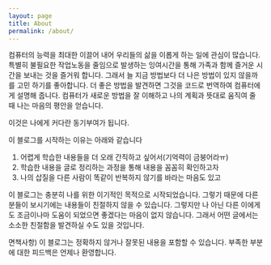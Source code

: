 ```yaml
---
layout: page
title: About
permalink: /about/
---
```

컴퓨터의 능력을 최대한 이끌어 내어 우리들의 삶을 이롭게 하는 일에 관심이 많습니다. 특별히 불필요한 작업노동을 줄임으로 발생하는 잉여시간을 통해 가족과 함께 즐거운 시간을 보내는 것을 즐거워 합니다. 그래서 늘 지금 방법보다 더 나은 방법이 있지 않을까를 고민 하기를 좋아합니다. 더 좋은 방법을 발견하면 그것을 코드로 번역하여 컴퓨터에게 설명해 줍니다. 컴퓨터가 새로운 방법을 잘 이해하고 나의 계획과 뜻대로 움직여 줄 때 나는 마음의 평안을 얻습니다.

이것은 나에게 커다란 동기부여가 됩니다.

이 블로그를 시작하는 이유는 아래와 같습니다
1. 어렵게 학습한 내용들을 더 오래 간직하고 싶어서(기억력이 금붕어라ㅠ)
1. 학습한 내용을 글로 정리하는 과정을 통해 내용을 꼼꼼히 확인하고자
1. 나의 삽질을 다른 사람이 똑같이 반복하지 않기를 바라는 마음도 있고

이 블로그는 충분히 나를 위한 이기적인 목적으로 시작되었습니다. 그렇기 때문에 다른 분들이 보시기에는 내용들이 친절하지 않을 수 있습니다. 그렇지만 나 아닌 다른 이에게도 조금이나마 도움이 되었으면 좋겠다는 마음이 없지 않습니다. 그래서 어떤 글에서는 소소한 친절함을 발견하실 수도 있을 것입니다.

면책사항) 이 블로그는 정확하지 않거나 잘못된 내용을 포함할 수 있습니다. 부족한 부분에 대한 피드백은 언제나 환영합니다.
